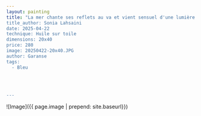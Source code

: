 ```yaml
---
layout: painting
title: "La mer chante ses reflets au va et vient sensuel d'une lumière sensorielle.'         
title_author: Sonia Lahsaini   
date: 2025-04-22
technique: Huile sur toile
dimensions: 20x40
price: 280
image: 20250422-20x40.JPG
author: Garanse
tags:
  - Bleu
 
  
  
  
---
```

![Image]({{ page.image | prepend: site.baseurl}})

